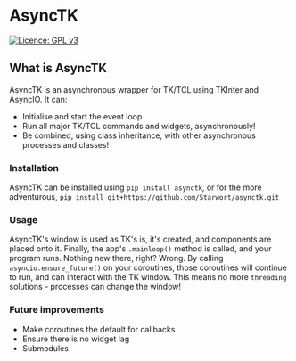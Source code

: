 # AsyncTK

[![Licence: GPL v3](https://img.shields.io/badge/Licence-GPL%20v3-blue.svg)](https://www.gnu.org/licenses/gpl-3.0)

## What is AsyncTK

AsyncTK is an asynchronous wrapper for TK/TCL using TKInter and AsyncIO.
It can:

- Initialise and start the event loop
- Run all major TK/TCL commands and widgets, asynchronously!
- Be combined, using class inheritance, with other asynchronous processes and classes!

### Installation

AsyncTK can be installed using `pip install asynctk`, or for the more adventurous, `pip install git+https://github.com/Starwort/asynctk.git`

### Usage

AsyncTK's window is used as TK's is, it's created, and components are placed onto it. Finally, the app's `.mainloop()` method is called, and your program runs. Nothing new there, right? Wrong. By calling `asyncio.ensure_future()` on your coroutines, those coroutines will continue to run, and can interact with the TK window. This means no more `threading` solutions - processes can change the window!

### Future improvements

- Make coroutines the default for callbacks
- Ensure there is no widget lag
- Submodules
